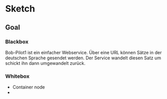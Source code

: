 # Sketch

## Goal

### Blackbox
Bob-Pilot1 ist ein einfacher Webservice. Über eine URL können Sätze in der deutschen Sprache gesendet werden. Der Service wandelt diesen Satz um schickt ihn dann umgewandelt zurück.


### Whitebox
- Container node
- 
